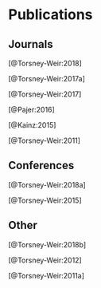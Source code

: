 
# Publications

## Journals

[@Torsney-Weir:2018]

[@Torsney-Weir:2017a]

[@Torsney-Weir:2017]

[@Pajer:2016]

[@Kainz:2015]

[@Torsney-Weir:2011]

## Conferences

[@Torsney-Weir:2018a]

[@Torsney-Weir:2015]

## Other

[@Torsney-Weir:2018b]

[@Torsney-Weir:2012]

[@Torsney-Weir:2011a]

